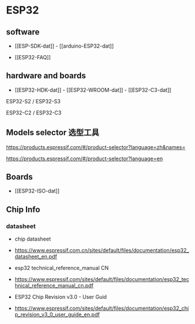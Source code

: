 

# ESP32 

## software 

- [[ESP-SDK-dat]] - [[arduino-ESP32-dat]]

- [[ESP32-FAQ]]


## hardware and boards 

- [[ESP32-HDK-dat]] - [[ESP32-WROOM-dat]] - [[ESP32-C3-dat]]

ESP32-S2 / ESP32-S3

ESP32-C2 / ESP32-C3



## Models selector 选型工具 
https://products.espressif.com/#/product-selector?language=zh&names=


https://products.espressif.com/#/product-selector?language=en



## Boards 

- [[ESP32-ISO-dat]]


## Chip Info 

### datasheet

- chip datasheet
- https://www.espressif.com.cn/sites/default/files/documentation/esp32_datasheet_en.pdf

- esp32 technical_reference_manual CN
- https://www.espressif.com/sites/default/files/documentation/esp32_technical_reference_manual_cn.pdf

- ESP32 Chip Revision v3.0 - User Guid
- https://www.espressif.com/sites/default/files/documentation/esp32_chip_revision_v3_0_user_guide_en.pdf

